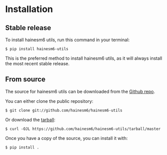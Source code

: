 # Installation

## Stable release

To install hainesm6 utils, run this command in your
terminal:

``` console
$ pip install hainesm6-utils
```

This is the preferred method to install hainesm6 utils, as it will always install the most recent stable release.

## From source

The source for hainesm6 utils can be downloaded from
the [Github repo][].

You can either clone the public repository:

``` console
$ git clone git://github.com/hainesm6/hainesm6-utils
```

Or download the [tarball][]:

``` console
$ curl -OJL https://github.com/hainesm6/hainesm6-utils/tarball/master
```

Once you have a copy of the source, you can install it with:

``` console
$ pip install .
```

  [pip]: https://pip.pypa.io
  [Python installation guide]: http://docs.python-guide.org/en/latest/starting/installation/
  [Github repo]: https://github.com/%7B%7B%20cookiecutter.github_username%20%7D%7D/%7B%7B%20cookiecutter.project_slug%20%7D%7D
  [tarball]: https://github.com/%7B%7B%20cookiecutter.github_username%20%7D%7D/%7B%7B%20cookiecutter.project_slug%20%7D%7D/tarball/master
